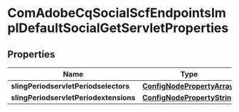 
# ComAdobeCqSocialScfEndpointsImplDefaultSocialGetServletProperties

## Properties
Name | Type | Description | Notes
------------ | ------------- | ------------- | -------------
**slingPeriodservletPeriodselectors** | [**ConfigNodePropertyArray**](ConfigNodePropertyArray.md) |  |  [optional]
**slingPeriodservletPeriodextensions** | [**ConfigNodePropertyString**](ConfigNodePropertyString.md) |  |  [optional]



